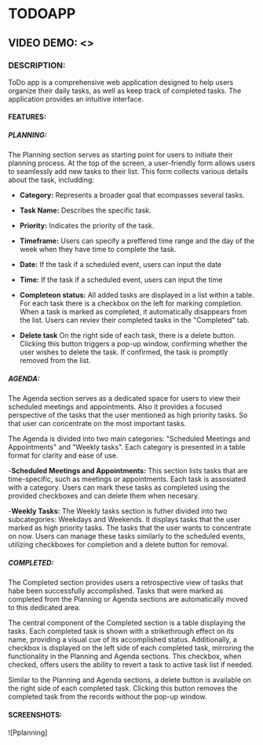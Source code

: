 # TODOAPP
## VIDEO DEMO: <>
### DESCRIPTION:
ToDo app is a comprehensive web application designed to help users organize their daily tasks, as well as keep track of completed tasks.
The application provides an intuitive interface.

#### FEATURES:


##### PLANNING:

The Planning section serves as starting point for users to initiate their planning process.
At the top of the screen, a user-friendly form allows users to seamlessly add new tasks to
their list. This form collects various details about the task, includding:

- **Category:** Represents a broader goal that ecompasses several tasks.
- **Task Name:** Describes the specific task.
- **Priority:** Indicates the priority of the task.
- **Timeframe:** Users can specify a preffered time range and the day of the week when they
have time to complete the task.
- **Date:** If the task if a scheduled event, users can input the date
- **Time:** If the task if a scheduled event, users can input the time

- **Completeon status:**
All added tasks are displayed in a list within a table. For each task there is a checkbox on
the left for marking completion. When a task is marked as completed, it automatically disappears
from the list. Users can reviev their completed tasks in the "Completed" tab.

- **Delete task**
On the right side of each task, there is a delete button. Clicking this button triggers a pop-up
window, confirming whether the user wishes to delete the task. If confirmed, the task is promptly
removed from the list.


##### AGENDA:
The Agenda section serves as a dedicated space for users to view their scheduled meetings and
appointments. Also it provides a focused perspective of the tasks that the user mentioned as
high priority tasks. So that user can concentrate on the most important tasks.

The Agenda is divided into two main categories: "Scheduled Meetings and Appointments" and
"Weekly tasks". Each category is presented in a table format for clarity and ease of use.

-**Scheduled Meetings and Appointments:**
This section lists tasks that are time-specific, such as meetings or appointments. Each task
is assosiated with a category. Users can mark these tasks as completed using the provided
checkboxes and can delete them when necesary.

-**Weekly Tasks:**
The Weekly tasks section is futher divided into two subcategories: Weekdays and Weekends.
It displays tasks that the user marked as high priority tasks. The tasks that the user
wants to concentrate on now. Users can manage these tasks similarly to the scheduled events,
utilizing checkboxes for completion and a delete button for removal.


##### COMPLETED:

The Completed section provides users a retrospective view of tasks that habe been successfully
accomplished. Tasks that were marked as completed from the Planning or Agenda sections are
automatically moved to this dedicated area.

The central component of the Completed section is a table displaying the tasks. Each completed task
is shown with a strikethrough effect on its name, providing a visual cue of its accomplished status.
Additionally, a checkbox is displayed on the left side of each completed task, mirroring the
functionality in the Planning and Agenda sections. This checkbox, when checked, offers users the
ability to revert a task to active task list if needed.

Similar to the Planning and Agenda sections, a delete button is available on the right side of each
completed task. Clicking this button removes the completed task from the records without the pop-up
window.

#### SCREENSHOTS:
![Pplanning]
